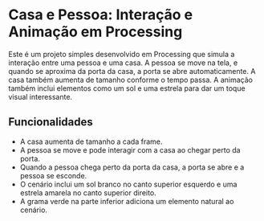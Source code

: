 # Casa e Pessoa: Interação e Animação em Processing

Este é um projeto simples desenvolvido em Processing que simula a interação entre uma pessoa e uma casa. A pessoa se move na tela, e quando se aproxima da porta da casa, a porta se abre automaticamente. A casa também aumenta de tamanho conforme o tempo passa. A animação também inclui elementos como um sol e uma estrela para dar um toque visual interessante.

## Funcionalidades

- A casa aumenta de tamanho a cada frame.
- A pessoa se move e pode interagir com a casa ao chegar perto da porta.
- Quando a pessoa chega perto da porta da casa, a porta se abre e a pessoa se esconde.
- O cenário inclui um sol branco no canto superior esquerdo e uma estrela amarela no canto superior direito.
- A grama verde na parte inferior adiciona um elemento natural ao cenário.
